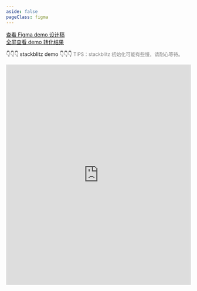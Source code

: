 ```yaml
---
aside: false
pageClass: figma
---
```

[查看 Figma demo 设计稿](https://www.figma.com/file/I3dgtLD3NFSRo8OSZVCaUW/Untitled?type=design&node-id=0-1&mode=design&t=6fTMT5YVx6G655OF-0)
<br >
[全屏查看 demo 转化结果](https://js-jxeyfy.stackblitz.io)

👇️👇️👇️ stackblitz demo 👇️👇️👇️ <font color=gray size=2>TIPS：stackblitz 初始化可能有些慢，请耐心等待。</font>

<iframe width="100%" border="0" height="600px" src="https://stackblitz.com/edit/js-jxeyfy?embed=1&file=index.html&hideDevTools=1" frameborder="0"></iframe>


